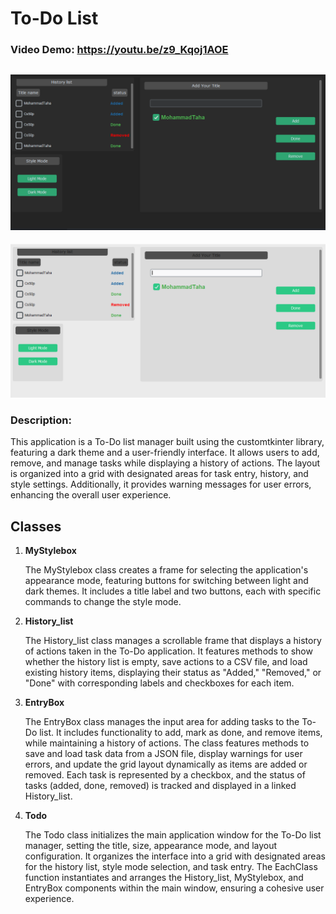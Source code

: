 # To-Do List
### Video Demo:  https://youtu.be/z9_Kqoj1AOE
![To-Do List](img1.png)
---
![To-Do List](img2.png)
### Description:
This application is a To-Do list manager built using the customtkinter library, featuring a dark theme and a user-friendly interface. It allows users to add, remove, and manage tasks while displaying a history of actions. The layout is organized into a grid with designated areas for task entry, history, and style settings. Additionally, it provides warning messages for user errors, enhancing the overall user experience.

## Classes
1. **MyStylebox**

    The MyStylebox class creates a frame for selecting the application's appearance mode, featuring buttons for switching between light and dark themes. It includes a title label and two buttons, each with specific commands to change the style mode.


2. **History_list**

    The History_list class manages a scrollable frame that displays a history of actions taken in the To-Do application. It features methods to show whether the history list is empty, save actions to a CSV file, and load existing history items, displaying their status as "Added," "Removed," or "Done" with corresponding labels and checkboxes for each item.

3. **EntryBox**

    The EntryBox class manages the input area for adding tasks to the To-Do list. It includes functionality to add, mark as done, and remove items, while maintaining a history of actions. The class features methods to save and load task data from a JSON file, display warnings for user errors, and update the grid layout dynamically as items are added or removed. Each task is represented by a checkbox, and the status of tasks (added, done, removed) is tracked and displayed in a linked History_list.



4. **Todo**

    The Todo class initializes the main application window for the To-Do list manager, setting the title, size, appearance mode, and layout configuration. It organizes the interface into a grid with designated areas for the history list, style mode selection, and task entry. The EachClass function instantiates and arranges the History_list, MyStylebox, and EntryBox components within the main window, ensuring a cohesive user experience.


